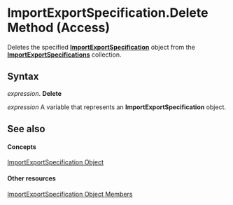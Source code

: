 
# ImportExportSpecification.Delete Method (Access)

Deletes the specified  **[ImportExportSpecification](a274faba-6da3-35c5-52fc-3341e8def24a.md)** object from the **[ImportExportSpecifications](9ddb9b30-36f3-5efb-8b15-69762c660338.md)** collection.


## Syntax

 _expression_. **Delete**

 _expression_ A variable that represents an **ImportExportSpecification** object.


## See also


#### Concepts


[ImportExportSpecification Object](a274faba-6da3-35c5-52fc-3341e8def24a.md)
#### Other resources


[ImportExportSpecification Object Members](f170c0ad-07ab-f567-c75e-f35cca22f189.md)
